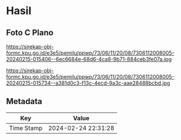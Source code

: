 # Hasil

## Foto C Plano

https://sirekap-obj-formc.kpu.go.id/e3e5/pemilu/ppwp/73/06/11/20/08/7306112008005-20240215-015406--6ec6684e-68d6-4ca8-9b71-884ceb3fe07a.jpg

https://sirekap-obj-formc.kpu.go.id/e3e5/pemilu/ppwp/73/06/11/20/08/7306112008005-20240215-015734--a381d0c3-f13c-4ecd-9a3c-aae28488bcbd.jpg


## Metadata

| Key        | Value               |
| ---------- | ------------------- |
| Time Stamp | 2024-02-24 22:31:28 |



